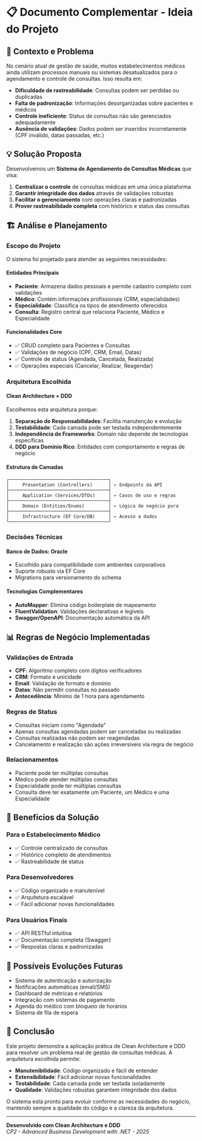 # 📋 Documento Complementar - Ideia do Projeto

## 🎯 Contexto e Problema

No cenário atual de gestão de saúde, muitos estabelecimentos médicos ainda utilizam processos manuais ou sistemas desatualizados para o agendamento e controle de consultas. Isso resulta em:

- **Dificuldade de rastreabilidade**: Consultas podem ser perdidas ou duplicadas
- **Falta de padronização**: Informações desorganizadas sobre pacientes e médicos
- **Controle ineficiente**: Status de consultas não são gerenciados adequadamente
- **Ausência de validações**: Dados podem ser inseridos incorretamente (CPF inválido, datas passadas, etc.)

## 💡 Solução Proposta

Desenvolvemos um **Sistema de Agendamento de Consultas Médicas** que visa:

1. **Centralizar o controle** de consultas médicas em uma única plataforma
2. **Garantir integridade dos dados** através de validações robustas
3. **Facilitar o gerenciamento** com operações claras e padronizadas
4. **Prover rastreabilidade completa** com histórico e status das consultas

## 🏗️ Análise e Planejamento

### Escopo do Projeto

O sistema foi projetado para atender as seguintes necessidades:

#### Entidades Principais
- **Paciente**: Armazena dados pessoais e permite cadastro completo com validações
- **Médico**: Contém informações profissionais (CRM, especialidades)
- **Especialidade**: Classifica os tipos de atendimento oferecidos
- **Consulta**: Registro central que relaciona Paciente, Médico e Especialidade

#### Funcionalidades Core
- ✅ CRUD completo para Pacientes e Consultas
- ✅ Validações de negócio (CPF, CRM, Email, Datas)
- ✅ Controle de status (Agendada, Cancelada, Realizada)
- ✅ Operações especiais (Cancelar, Realizar, Reagendar)

### Arquitetura Escolhida

#### Clean Architecture + DDD

Escolhemos esta arquitetura porque:

1. **Separação de Responsabilidades**: Facilita manutenção e evolução
2. **Testabilidade**: Cada camada pode ser testada independentemente
3. **Independência de Frameworks**: Domain não depende de tecnologias específicas
4. **DDD para Domínio Rico**: Entidades com comportamento e regras de negócio

#### Estrutura de Camadas

```
┌─────────────────────────────────────┐
│     Presentation (Controllers)      │ ← Endpoints da API
├─────────────────────────────────────┤
│     Application (Services/DTOs)     │ ← Casos de uso e regras
├─────────────────────────────────────┤
│     Domain (Entities/Enums)         │ ← Lógica de negócio pura
├─────────────────────────────────────┤
│     Infrastructure (EF Core/DB)     │ ← Acesso a dados
└─────────────────────────────────────┘
```

### Decisões Técnicas

#### Banco de Dados: Oracle

- Escolhido para compatibilidade com ambientes corporativos
- Suporte robusto via EF Core
- Migrations para versionamento do schema

#### Tecnologias Complementares

- **AutoMapper**: Elimina código boilerplate de mapeamento
- **FluentValidation**: Validações declarativas e legíveis
- **Swagger/OpenAPI**: Documentação automática da API

## 📊 Regras de Negócio Implementadas

### Validações de Entrada
- **CPF**: Algoritmo completo com dígitos verificadores
- **CRM**: Formato e unicidade
- **Email**: Validação de formato e domínio
- **Datas**: Não permitir consultas no passado
- **Antecedência**: Mínimo de 1 hora para agendamento

### Regras de Status
- Consultas iniciam como "Agendada"
- Apenas consultas agendadas podem ser canceladas ou realizadas
- Consultas realizadas não podem ser reagendadas
- Cancelamento e realização são ações irreversíveis via regra de negócio

### Relacionamentos
- Paciente pode ter múltiplas consultas
- Médico pode atender múltiplas consultas
- Especialidade pode ter múltiplas consultas
- Consulta deve ter exatamente um Paciente, um Médico e uma Especialidade

## 🎯 Benefícios da Solução

### Para o Estabelecimento Médico
- ✅ Controle centralizado de consultas
- ✅ Histórico completo de atendimentos
- ✅ Rastreabilidade de status

### Para Desenvolvedores
- ✅ Código organizado e manutenível
- ✅ Arquitetura escalável
- ✅ Fácil adicionar novas funcionalidades

### Para Usuários Finais
- ✅ API RESTful intuitiva
- ✅ Documentação completa (Swagger)
- ✅ Respostas claras e padronizadas

## 🔮 Possíveis Evoluções Futuras

- Sistema de autenticação e autorização
- Notificações automáticas (email/SMS)
- Dashboard de métricas e relatórios
- Integração com sistemas de pagamento
- Agenda do médico com bloqueio de horários
- Sistema de fila de espera

## 📝 Conclusão

Este projeto demonstra a aplicação prática de Clean Architecture e DDD para resolver um problema real de gestão de consultas médicas. A arquitetura escolhida permite:

- **Manutenibilidade**: Código organizado e fácil de entender
- **Extensibilidade**: Fácil adicionar novas funcionalidades
- **Testabilidade**: Cada camada pode ser testada isoladamente
- **Qualidade**: Validações robustas garantem integridade dos dados

O sistema está pronto para evoluir conforme as necessidades do negócio, mantendo sempre a qualidade do código e a clareza da arquitetura.

---

**Desenvolvido com Clean Architecture e DDD**  
*CP2 - Advanced Business Development with .NET - 2025*

